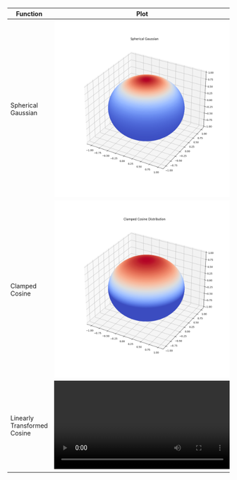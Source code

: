 
|   Function    |   Plot    |
|   --          |   --      |
| Spherical Gaussian    |   <div><img src='images/plots/spherical_gaussian.png' width=400 /></div> |
| Clamped Cosine    |   <div><img src='images/plots/clamped_cosine.png' width=400 /></div> |
| Linearly Transformed Cosine | <div><video width=400 autoplay='autoplay' loop='loop'><source src="images/plots/LTC.mp4" type="video/mp4" /></video></div> |

